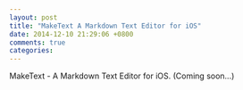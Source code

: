 ```yaml
---
layout: post
title: "MakeText A Markdown Text Editor for iOS"
date: 2014-12-10 21:29:06 +0800
comments: true
categories: 
---
```


MakeText - A Markdown Text Editor for iOS. (Coming soon...)